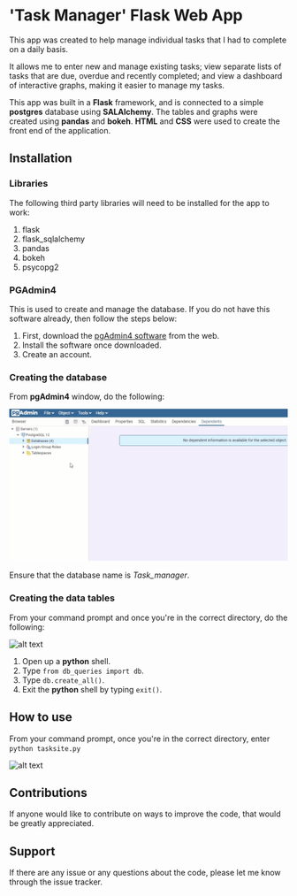 # 'Task Manager' Flask Web App

This app was created to help manage individual tasks that I had to complete on a daily basis.

It allows me to enter new and manage existing tasks; view separate lists of tasks that are due, overdue and recently completed; and view a dashboard of interactive graphs, making it easier to manage my tasks.

This app was built in a **Flask** framework, and is connected to a simple **postgres** database using **SALAlchemy**. The tables and graphs were created using **pandas** and **bokeh**. **HTML** and **CSS** were used to create the front end of the application.

## Installation
### Libraries
The following third party libraries will need to be installed for the app to work:

1. flask
2. flask_sqlalchemy
3. pandas
4. bokeh
5. psycopg2

### PGAdmin4
This is used to create and manage the database. If you do not have this software already, then follow the steps below:

1. First, download the [pgAdmin4 software](https://www.pgadmin.org/download/) from the web.
2. Install the software once downloaded. 
3. Create an account. 

### Creating the database
From **pgAdmin4** window, do the following:

![alt text](https://github.com/SimonGraham86/task_organiser/blob/master/readme_files/my_gif1.gif)

Ensure that the database name is *Task_manager*.

### Creating the data tables
From your command prompt and once you're in the correct directory, do the following:

![alt text](https://github.com/SimonGraham86/task_organiser/blob/master/readme_files/my_gif2.gif)

1. Open up a **python** shell.
2. Type `from db_queries import db`.
3. Type `db.create_all()`.
4. Exit the **python** shell by typing `exit()`.

## How to use

From your command prompt, once you're in the correct directory, enter `python tasksite.py`

![alt text](https://github.com/SimonGraham86/task_organiser/blob/master/readme_files/my_gif3.gif)

## Contributions
If anyone would like to contribute on ways to improve the code, that would be greatly appreciated.

## Support
If there are any issue or any questions about the code, please let me know through the issue tracker.




